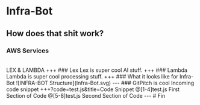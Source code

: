 # Infra-Bot
How does that shit work?
---
### AWS Services
<br>
LEX & LAMBDA
+++
### Lex
Lex is super cool AI stuff.
+++
### Lambda
Lambda is super cool processing stuff.
+++
### What it looks like for Infra-Bot
![INFRA-BOT Structure](Infra-Bot.svg)
---
### GitPitch is cool
Incoming code snippet
+++?code=test.js&title=Code Snippet
@[1-4]test.js First Section of Code
@[5-8]test.js Second Section of Code
---
# Fin
